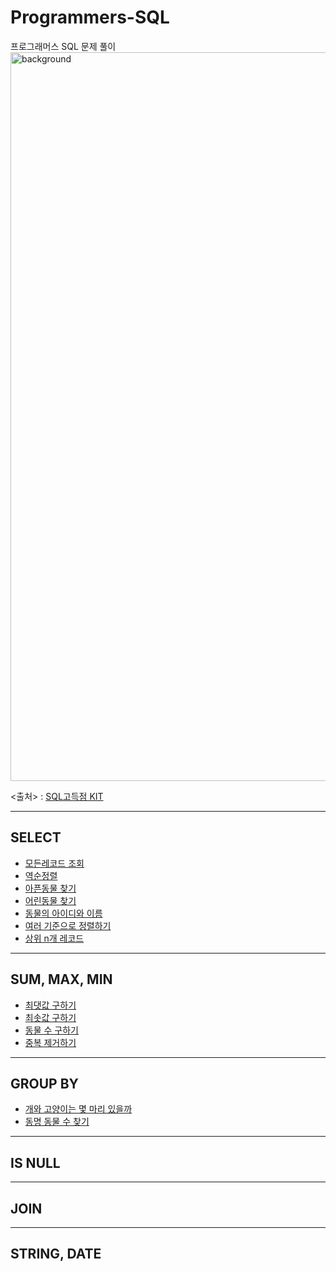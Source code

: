 # Programmers-SQL

프로그래머스 SQL 문제 풀이
<img width="1166" alt="background" src="https://user-images.githubusercontent.com/48948636/112016825-67dbfb00-8b70-11eb-9fd7-0f79f244937b.png">

<출처> : [SQL고득점 KIT](https://programmers.co.kr/learn/challenges)

------------------------
## SELECT
  * [모든레코드 조회](https://github.com/Youngprize33/Programmers-SQL/blob/6ae8c103d729ad068f65e455f587792b4c8b5756/SELECT/1.%20%EB%AA%A8%EB%93%A0%EB%A0%88%EC%BD%94%EB%93%9C%20%EC%A1%B0%ED%9A%8C.md)
  * [역순정렬](https://github.com/Youngprize33/Programmers-SQL/blob/d1bff00be8a0302226537e5315d458d5e54e26d7/SELECT/2.%20%EC%97%AD%EC%88%9C%EC%A0%95%EB%A0%AC.md)
  * [아픈동물 찾기](https://github.com/Youngprize33/Programmers-SQL/blob/922237405e6fd9d45b7390386b71854c54bfae54/SELECT/3.%20%EC%95%84%ED%94%88%20%EB%8F%99%EB%AC%BC%20%EC%B0%BE%EA%B8%B0.md)
  * [어린동물 찾기](https://github.com/Youngprize33/Programmers-SQL/blob/e735b84eb60e686a64890b80805617bb1b6fbd11/SELECT/3.%20%EC%95%84%ED%94%88%20%EB%8F%99%EB%AC%BC%20%EC%B0%BE%EA%B8%B0.md)
  * [동물의 아이디와 이름](https://github.com/Youngprize33/Programmers-SQL/blob/a8ab952c7c2563a1493a81f39c98306691cdc2f3/SELECT/5.%20%EB%8F%99%EB%AC%BC%EC%9D%98%20%EC%95%84%EC%9D%B4%EB%94%94%EC%99%80%20%EC%9D%B4%EB%A6%84.md)
  * [여러 기준으로 정렬하기](https://github.com/Youngprize33/Programmers-SQL/blob/a56dc33fd6799db00dc4ccf67e5265e7199fcc12/SELECT/6.%20%EC%97%AC%EB%9F%AC%20%EA%B8%B0%EC%A4%80%EC%9C%BC%EB%A1%9C%20%EC%A0%95%EB%A0%AC%ED%95%98%EA%B8%B0.md)
  * [상위 n개 레코드](https://github.com/Youngprize33/Programmers-SQL/blob/04b5e3206a1d697cbf5730a48cf84b5c3d78e62c/SELECT/7.%20%EC%83%81%EC%9C%84%20n%EA%B0%9C%20%EB%A0%88%EC%BD%94%EB%93%9C.md)
-----------------------
## SUM, MAX, MIN
  * [최댓값 구하기](https://github.com/Youngprize33/Programmers-SQL/blob/1a4b6a097d121482f6f6c771c5022ae89f80126d/SUM,%20MAX,%20MIN/1.%20%EC%B5%9C%EB%8C%93%EA%B0%92%20%EA%B5%AC%ED%95%98%EA%B8%B0.md)
  * [최솟값 구하기](https://github.com/Youngprize33/Programmers-SQL/blob/b8c6ec364e35fb0837880711c7aa772b50a1dfb5/SUM,%20MAX,%20MIN/2.%20%EC%B5%9C%EC%86%9F%EA%B0%92%20%EA%B5%AC%ED%95%98%EA%B8%B0.md)
  * [동물 수 구하기](https://github.com/Youngprize33/Programmers-SQL/blob/29541c9bb830ab3287633741aab30e330022de48/SUM,%20MAX,%20MIN/3.%20%EB%8F%99%EB%AC%BC%20%EC%88%98%20%EA%B5%AC%ED%95%98%EA%B8%B0.md)
  * [중복 제거하기](https://github.com/Youngprize33/Programmers-SQL/blob/f33bccdf29e5b76360c04f722f11c711704e6cb5/SUM,%20MAX,%20MIN/4.%20%EC%A4%91%EB%B3%B5%20%EC%A0%9C%EA%B1%B0%ED%95%98%EA%B8%B0.md)

-------------------------
## GROUP BY
  * [개와 고양이는 몇 마리 있을까](https://github.com/Youngprize33/Programmers-SQL/blob/425f00cd897f89d2ec8124317c7686e82ec38df7/GROUP%20BY/1.%20%EA%B3%A0%EC%96%91%EC%9D%B4%EC%99%80%20%EA%B0%9C%EB%8A%94%20%EB%AA%87%20%EB%A7%88%EB%A6%AC%20%EC%9E%88%EC%9D%84%EA%B9%8C.md)
  * [동명 동물 수 찾기](https://github.com/Youngprize33/Programmers-SQL/blob/d8655571ca41d85699a07687bb052d91cef3eb5b/GROUP%20BY/2.%20%EB%8F%99%EB%AA%85%20%EB%8F%99%EB%AC%BC%20%EC%88%98%20%EC%B0%BE%EA%B8%B0.md)


--------------------------
## IS NULL



--------------------------
## JOIN


------------------------
## STRING, DATE
